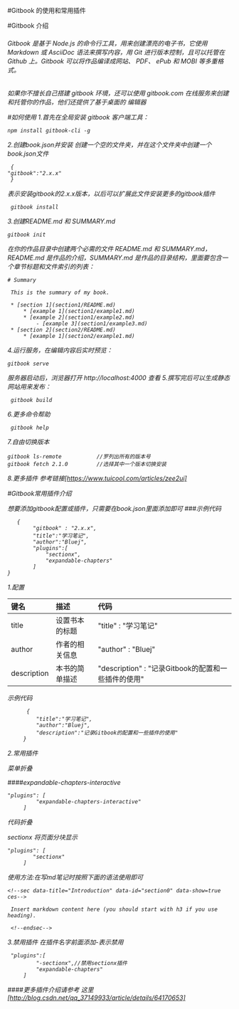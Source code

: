 #Gitbook 的使用和常用插件
    
    
    
#Gitbook 介绍

<h6>Gitbook 是基于 Node.js 的命令行工具，用来创建漂亮的电子书，它使用 Markdown 或 AsciiDoc 语法来撰写内容，用 Git 进行版本控制，且可以托管在 Github 上。Gitbook 可以将作品编译成网站、 PDF、 ePub 和 MOBI 等多重格式。<h6>
    
<h6>如果你不擅长自己搭建 gitbook 环境，还可以使用 gitbook.com 在线服务来创建和托管你的作品，他们还提供了基于桌面的 编辑器 

#如何使用
1.首先在全局安装 gitbook 客户端工具：
    
```npm install gitbook-cli -g```
    
2.创建book.json并安装 创建一个空的文件夹，并在这个文件夹中创建一个book.json文件
    
```
 {
"gitbook":"2.x.x"
 }
 ```
    
表示安装gitbook的2.x.x版本，以后可以扩展此文件安装更多的gitbook插件
    
```
 gitbook install
```
    
3.创建README.md 和 SUMMARY.md
    
```
gitbook init
```
在你的作品目录中创建两个必需的文件 README.md 和 SUMMARY.md，README.md 是作品的介绍，SUMMARY.md 是作品的目录结构，里面要包含一个章节标题和文件索引的列表：
    
```
# Summary

 This is the summary of my book.

 * [section 1](section1/README.md)
     * [example 1](section1/example1.md)
     * [example 2](section1/example2.md)
         - [example 3](section1/example3.md)
 * [section 2](section2/README.md)
     * [example 1](section2/example1.md)
```
4.运行服务，在编辑内容后实时预览：
    
```
gitbook serve
```
服务器启动后，浏览器打开 http://localhost:4000 查看
5.撰写完后可以生成静态网站用来发布：
    
```
 gitbook build
```
6.更多命令帮助
    
```
 gitbook help
```
7.自由切换版本
    
```
gitbook ls-remote           //罗列出所有的版本号
gitbook fetch 2.1.0         //选择其中一个版本切换安装
```
8.更多插件 参考链接[https://www.tuicool.com/articles/zee2ui]
    
#Gitbook常用插件介绍
    
想要添加gitbook配置或插件，只需要在book.json里面添加即可
###示例代码
    
```
   {
        "gitbook" : "2.x.x",
        "title":"学习笔记",
        "author":"Bluej",
        "plugins":[
            "sectionx",
            "expandable-chapters"
        ]
}
```
    
1.配置
    
|键名|描述|代码| 
|:-|:-|:-| 
|title|设置书本的标题|"title" : "学习笔记"| 
|author|作者的相关信息|"author" : "Bluej"| 
|description|本书的简单描述|"description" : "记录Gitbook的配置和一些插件的使用"|
    

示例代码
```
	  {
		 "title":"学习笔记",
		 "author":"Bluej",
		 "description":"记录Gitbook的配置和一些插件的使用"
	 }
```
    
2.常用插件
    
菜单折叠
    
####expandable-chapters-interactive
```
"plugins": [
         "expandable-chapters-interactive"
     ]
```
    
代码折叠
    
sectionx 将页面分块显示
```
"plugins": [
        "sectionx"
     ]
```
使用方法:在写md笔记时按照下面的语法使用即可
```
<!--sec data-title="Introduction" data-id="section0" data-show=true ces-->

 Insert markdown content here (you should start with h3 if you use heading).

 <!--endsec-->
```
    
3.禁用插件 在插件名字前面添加-表示禁用
```
 "plugins":[
         "-sectionx",//禁用sectionx插件
         "expandable-chapters"
     ]
```
####更多插件介绍请参考 这里[http://blog.csdn.net/qq_37149933/article/details/64170653]